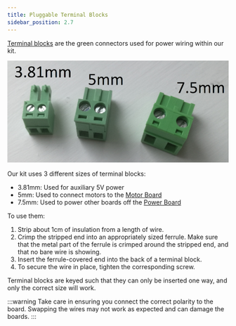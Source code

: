```yaml
---
title: Pluggable Terminal Blocks
sidebar_position: 2.7
---
```


[Terminal blocks](https://uk.farnell.com/-/1757019/-/dp/3705353) are the green connectors used for power wiring within our kit.

![Terminal blocks](../assets/img/assembly/terminal-blocks.png)

Our kit uses 3 different sizes of terminal blocks:

-   3.81mm: Used for auxiliary 5V power
-   5mm: Used to connect motors to the [Motor Board](./motor-board)
-   7.5mm: Used to power other boards off the [Power Board](./power-board)

To use them:

1.  Strip about 1cm of insulation from a length of wire.
2.  Crimp the stripped end into an appropriately sized ferrule.
    Make sure that the metal part of the ferrule is crimped around the stripped end, and that no bare wire is showing.
3.  Insert the ferrule-covered end into the back of a terminal block.
4.  To secure the wire in place, tighten the corresponding screw.

Terminal blocks are keyed such that they can only be inserted one way, and only the correct size will work.

:::warning
Take care in ensuring you connect the correct polarity to the board. Swapping the wires may not work as expected and can damage the boards.
:::

